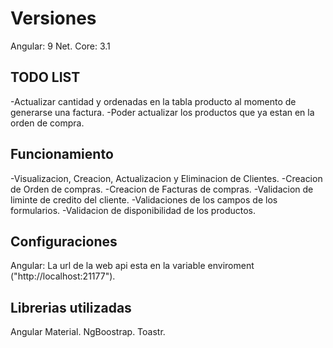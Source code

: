 # Versiones

Angular: 9
Net. Core: 3.1

## TODO LIST

-Actualizar cantidad y ordenadas en la tabla producto al momento de generarse una factura.
-Poder actualizar los productos que ya estan en la orden de compra.

## Funcionamiento

-Visualizacion, Creacion, Actualizacion y Eliminacion de Clientes.
-Creacion de Orden de compras.
-Creacion de Facturas de compras.
-Validacion de liminte de credito del cliente.
-Validaciones de los campos de los formularios.
-Validacion de disponibilidad de los productos.

## Configuraciones

Angular: La url de la web api esta en la variable enviroment ("http://localhost:21177").

## Librerias utilizadas

Angular Material.
NgBoostrap.
Toastr.
